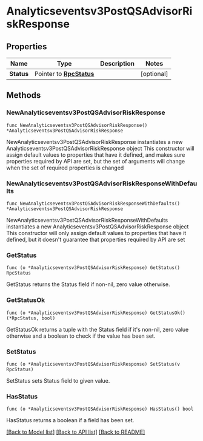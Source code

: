 # Analyticseventsv3PostQSAdvisorRiskResponse

## Properties

Name | Type | Description | Notes
------------ | ------------- | ------------- | -------------
**Status** | Pointer to [**RpcStatus**](RpcStatus.md) |  | [optional] 

## Methods

### NewAnalyticseventsv3PostQSAdvisorRiskResponse

`func NewAnalyticseventsv3PostQSAdvisorRiskResponse() *Analyticseventsv3PostQSAdvisorRiskResponse`

NewAnalyticseventsv3PostQSAdvisorRiskResponse instantiates a new Analyticseventsv3PostQSAdvisorRiskResponse object
This constructor will assign default values to properties that have it defined,
and makes sure properties required by API are set, but the set of arguments
will change when the set of required properties is changed

### NewAnalyticseventsv3PostQSAdvisorRiskResponseWithDefaults

`func NewAnalyticseventsv3PostQSAdvisorRiskResponseWithDefaults() *Analyticseventsv3PostQSAdvisorRiskResponse`

NewAnalyticseventsv3PostQSAdvisorRiskResponseWithDefaults instantiates a new Analyticseventsv3PostQSAdvisorRiskResponse object
This constructor will only assign default values to properties that have it defined,
but it doesn't guarantee that properties required by API are set

### GetStatus

`func (o *Analyticseventsv3PostQSAdvisorRiskResponse) GetStatus() RpcStatus`

GetStatus returns the Status field if non-nil, zero value otherwise.

### GetStatusOk

`func (o *Analyticseventsv3PostQSAdvisorRiskResponse) GetStatusOk() (*RpcStatus, bool)`

GetStatusOk returns a tuple with the Status field if it's non-nil, zero value otherwise
and a boolean to check if the value has been set.

### SetStatus

`func (o *Analyticseventsv3PostQSAdvisorRiskResponse) SetStatus(v RpcStatus)`

SetStatus sets Status field to given value.

### HasStatus

`func (o *Analyticseventsv3PostQSAdvisorRiskResponse) HasStatus() bool`

HasStatus returns a boolean if a field has been set.


[[Back to Model list]](../README.md#documentation-for-models) [[Back to API list]](../README.md#documentation-for-api-endpoints) [[Back to README]](../README.md)


